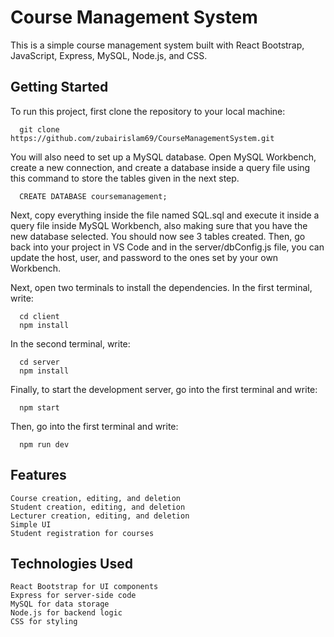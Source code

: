 # Course Management System

This is a simple course management system built with React Bootstrap, JavaScript, Express, MySQL, Node.js, and CSS.
## Getting Started

To run this project, first clone the repository to your local machine:

      git clone https://github.com/zubairislam69/CourseManagementSystem.git



You will also need to set up a MySQL database. Open MySQL Workbench, create a new connection, and create a database inside a query file using this command to store the tables given in the next step. 

      CREATE DATABASE coursemanagement;
 
Next, copy everything inside the file named SQL.sql and execute it inside a query file inside MySQL Workbench, also making sure that you have the new database selected. You should now see 3 tables created. Then, go back into your project in VS Code and in the server/dbConfig.js file, you can update the host, user, and password to the ones set by your own Workbench.

Next, open two terminals to install the dependencies. In the first terminal, write:

      cd client
      npm install
      
In the second terminal, write:      
 
      cd server
      npm install


Finally, to start the development server, go into the first terminal and write:

      npm start
      
Then, go into the first terminal and write:

      npm run dev
      
 ## Features     
 
    Course creation, editing, and deletion
    Student creation, editing, and deletion
    Lecturer creation, editing, and deletion
    Simple UI
    Student registration for courses

## Technologies Used

    React Bootstrap for UI components
    Express for server-side code
    MySQL for data storage
    Node.js for backend logic
    CSS for styling
